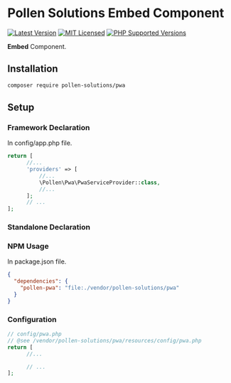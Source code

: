 # Pollen Solutions Embed Component

[![Latest Version](https://img.shields.io/badge/release-1.0.0-blue?style=for-the-badge)](https://svn.tigreblanc.fr/pollen-solutions/pwa/tags/1.0.0)
[![MIT Licensed](https://img.shields.io/badge/license-MIT-green?style=for-the-badge)](LICENSE.md)
[![PHP Supported Versions](https://img.shields.io/badge/PHP->=7.3-8892BF?style=for-the-badge&logo=php)](https://www.php.net/supported-versions.php)

**Embed** Component.

## Installation

```bash
composer require pollen-solutions/pwa
```

## Setup

### Framework Declaration

In config/app.php file.

```php
return [
      //...
      'providers' => [
          //...
          \Pollen\Pwa\PwaServiceProvider::class,
          //...
      ];
      // ...
];
```

### Standalone Declaration


### NPM Usage

In package.json file.

```json
{
  "dependencies": {
    "pollen-pwa": "file:./vendor/pollen-solutions/pwa"
  }
}
```


### Configuration

```php
// config/pwa.php
// @see /vendor/pollen-solutions/pwa/resources/config/pwa.php
return [
      //...

      // ...
];
```